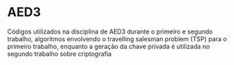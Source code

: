 # AED3
Códigos utilizados na disciplina de AED3 durante o primeiro e segundo trabalho, algoritmos envolvendo o travelling salesman problem (TSP) para o primeiro trabalho, enquanto a geração da chave privada é utilizada no segundo trabalho sobre criptografia
